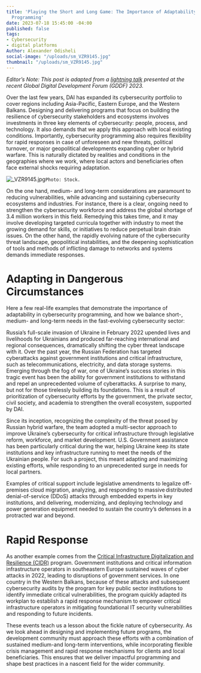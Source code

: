 ```yaml
---
title: 'Playing the Short and Long Game: The Importance of Adaptability in Cybersecurity
  Programming'
date: 2023-07-18 15:45:00 -04:00
published: false
tags:
- Cybersecurity
- digital platforms
Author: Alexander Odisheli
social-image: "/uploads/sm_VZR9145.jpg"
thumbnail: "/uploads/sm_VZR9145.jpg"
---
```


*Editor’s Note: This post is adapted from a [lightning talk](https://www.digitaldevforum.com/agenda/playing-the-short-and-long-game-the-importance-of-adaptability-in-cybersecurity-programming) presented at the recent Global Digital Development Forum (GDDF) 2023.* 

Over the last few years, DAI has expanded its cybersecurity portfolio to cover regions including Asia-Pacific, Eastern Europe, and the Western Balkans. Designing and delivering programs that focus on building the resilience of cybersecurity stakeholders and ecosystems involves investments in three key elements of cybersecurity: people, process, and technology. It also demands that we apply this approach with local existing conditions. Importantly, cybersecurity programming also requires flexibility for rapid responses in case of unforeseen and new threats, political turnover, or major geopolitical developments expanding cyber or hybrid warfare. This is naturally dictated by realities and conditions in the geographies where we work, where local actors and beneficiaries often face external shocks requiring adaptation.

![_VZR9145.jpg](/uploads/_VZR9145.jpg)`Photo: Stock.`

<!--more-->

On the one hand, medium- and long-term considerations are paramount to reducing vulnerabilities, while advancing and sustaining cybersecurity ecosystems and industries. For instance, there is a clear, ongoing need to strengthen the cybersecurity workforce and address the global shortage of 3.4 million workers in this field. Remedying this takes time, and it may involve developing targeted curricula together with industry to meet the growing demand for skills, or initiatives to reduce perpetual brain drain issues. On the other hand, the rapidly evolving nature of the cybersecurity threat landscape, geopolitical instabilities, and the deepening sophistication of tools and methods of inflicting damage to networks and systems demands immediate responses. 

# Adapting in Dangerous Circumstances 

Here a few real-life examples that demonstrate the importance of adaptability in cybersecurity programming, and how we balance short-, medium- and long-term needs in the fast-evolving cybersecurity sector: 

Russia’s full-scale invasion of Ukraine in February 2022 upended lives and livelihoods for Ukrainians and produced far-reaching international and regional consequences, dramatically shifting the cyber threat landscape with it. Over the past year, the Russian Federation has targeted cyberattacks against government institutions and critical infrastructure, such as telecommunications, electricity, and data storage systems. Emerging through the fog of war, one of Ukraine’s success stories in this tragic event has been the ability for government institutions to withstand and repel an unprecedented volume of cyberattacks. A surprise to many, but not for those tirelessly building its foundations. This is a result of prioritization of cybersecurity efforts by the government, the private sector, civil society, and academia to strengthen the overall ecosystem, supported by DAI.  

Since its inception, recognizing the complexity of the threat posed by Russian hybrid warfare, the team adopted a multi-sector approach to improve Ukraine’s cybersecurity for critical infrastructure through legislative reform, workforce, and market development. U.S. Government assistance has been particularly critical during the war, helping Ukraine keep its state institutions and key infrastructure running to meet the needs of the Ukrainian people. For such a project, this meant adapting and maximizing existing efforts, while responding to an unprecedented surge in needs for local partners.  

Examples of critical support include legislative amendments to legalize off-premises cloud migration, analyzing, and responding to massive distributed denial-of-service (DDoS) attacks through embedded experts in key institutions, and delivering, modernizing, and deploying technology and power generation equipment needed to sustain the country’s defenses in a protracted war and beyond.  

# Rapid Response 

As another example comes from the [Critical Infrastructure Digitalization and Resilience (CIDR)](https://www.dai.com/our-work/projects/regional-critical-infrastructure-digitalization-and-resilience-cidr) program. Government institutions and critical information infrastructure operators in southeastern Europe sustained waves of cyber attacks in 2022, leading to disruptions of government services. In one country in the Western Balkans, because of these attacks and subsequent cybersecurity audits by the program for key public sector institutions to identify immediate critical vulnerabilities, the program quickly adapted its workplan to establish a rapid response mechanism to empower critical infrastructure operators in mitigating foundational IT security vulnerabilities and responding to future incidents. 

These events teach us a lesson about the fickle nature of cybersecurity. As we look ahead in designing and implementing future programs, the development community must approach these efforts with a combination of sustained medium-and long-term interventions, while incorporating flexible crisis management and rapid response mechanisms for clients and local beneficiaries. This ensures that we deliver impactful programming and shape best practices in a nascent field for the wider community. 
